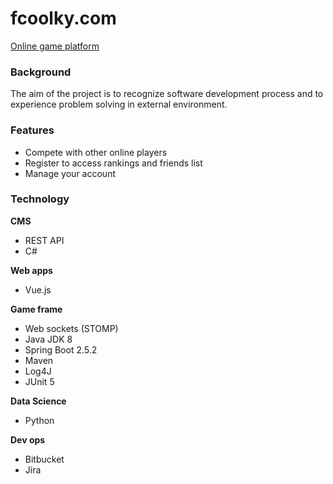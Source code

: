 # fcoolky.com
[Online game platform](https://fcoolky.com)

### Background
The aim of the project is to recognize software development process and to experience problem solving in external environment.

### Features
- Compete with other online players
- Register to access rankings and friends list
- Manage your account 

### Technology
**CMS**
- REST API
- C#

**Web apps**
- Vue.js

**Game frame**
- Web sockets (STOMP)
- Java JDK 8
- Spring Boot 2.5.2
- Maven
- Log4J
- JUnit 5

**Data Science**
- Python

**Dev ops**
- Bitbucket
- Jira